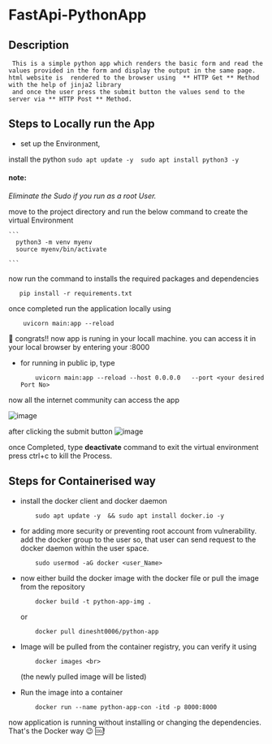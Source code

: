 # FastApi-PythonApp

## Description
     This is a simple python app which renders the basic form and read the values provided in the form and display the output in the same page. html website is  rendered to the browser using  ** HTTP Get ** Method with the help of jinja2 library
     and once the user press the submit button the values send to the server via ** HTTP Post ** Method.

## Steps to Locally run the App
* set up the Environment,

 install the python 
    ```
       sudo apt update -y 
       sudo apt install python3 -y
    ```
  #### note:
   _Eliminate the Sudo if you run as a root User._

 move to the project directory and run the below command to create the virtual Environment

    ``` 
      python3 -m venv myenv
      source myenv/bin/activate
        
    ```
now run the command to installs the required packages and dependencies
   ```
      pip install -r requirements.txt
   ```     

once completed run the application locally using 
   ```
       uvicorn main:app --reload
   ```
🥳 congrats!! now app is runing in your locall machine. you can access it in your local browser by entering your <private IP>:8000 

 * for running in public ip, type
    ```
        uvicorn main:app --reload --host 0.0.0.0   --port <your desired Port No>
    ```
    
  now all the internet community can access the app

  <a> ![image](https://github.com/user-attachments/assets/8fdca46b-c403-48a7-ac33-4e2ab07bc491) </a>
  
  after clicking the submit button
   <a> ![image](https://github.com/user-attachments/assets/a19590ed-945f-4bbb-8aba-42b3a705ef4a)  </a>

   once Completed, type **deactivate** command to exit the virtual environment
   press  ctrl+c to kill the Process.

## Steps for Containerised way
 * install the docker client and docker daemon <br>
 
           sudo apt update -y  && sudo apt install docker.io -y
 
 * for adding more security or preventing root account from vulnerability. add the docker group to the user so, that user can send request to the docker daemon within the user space. <br>
 
           sudo usermod -aG docker <user_Name>
 
 * now either build the docker image with the docker file or pull the image from the repository <br>

           docker build -t python-app-img .
   
    or <br>

           docker pull dinesht0006/python-app
 
 * Image will be pulled from the container registry, you can verify it using
 
           docker images <br>
    (the newly pulled image will be listed)
 * Run  the image into a container

           docker run --name python-app-con -itd -p 8000:8000

now application is running without installing or changing the dependencies. That's the Docker way 😉 🆒!


